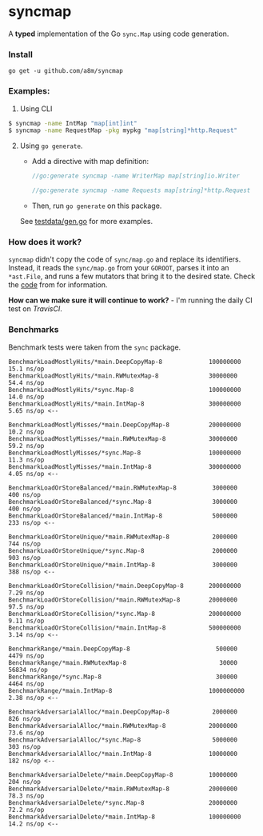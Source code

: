 # syncmap

A __typed__ implementation of the Go `sync.Map` using code generation. 

### Install

```
go get -u github.com/a8m/syncmap
```

### Examples:

1. Using CLI
  ```bash
  $ syncmap -name IntMap "map[int]int"
  $ syncmap -name RequestMap -pkg mypkg "map[string]*http.Request"
  ```
  
2. Using `go generate`.
    
   - Add a directive with map definition:
     ```go
     //go:generate syncmap -name WriterMap map[string]io.Writer
   
     //go:generate syncmap -name Requests map[string]*http.Request
     ```
   - Then, run `go generate` on this package. 

   See [testdata/gen.go](https://github.com/a8m/syncmap/blob/master/testdata/gen.go) for more examples.
   
### How does it work?

`syncmap` didn't copy the code of `sync/map.go` and replace its identifiers. Instead, it reads the `sync/map.go` from
your `GOROOT`, parses it into an `*ast.File`, and runs a few mutators that bring it to the desired state.
Check the [code](https://github.com/a8m/syncmap/blob/master/syncmap.go#L91) from for information.

__How can we make sure it will continue to work?__ - I'm running the daily CI test on _TravisCI_.
   
### Benchmarks
Benchmark tests were taken from the `sync` package.
```
BenchmarkLoadMostlyHits/*main.DeepCopyMap-8         	100000000	        15.1 ns/op
BenchmarkLoadMostlyHits/*main.RWMutexMap-8          	30000000	        54.4 ns/op
BenchmarkLoadMostlyHits/*sync.Map-8                 	100000000	        14.0 ns/op
BenchmarkLoadMostlyHits/*main.IntMap-8              	300000000	        5.65 ns/op <--

BenchmarkLoadMostlyMisses/*main.DeepCopyMap-8       	200000000	        10.2 ns/op
BenchmarkLoadMostlyMisses/*main.RWMutexMap-8        	30000000	        59.2 ns/op
BenchmarkLoadMostlyMisses/*sync.Map-8               	100000000	        11.3 ns/op
BenchmarkLoadMostlyMisses/*main.IntMap-8            	300000000	        4.05 ns/op <--

BenchmarkLoadOrStoreBalanced/*main.RWMutexMap-8     	 3000000	       400 ns/op
BenchmarkLoadOrStoreBalanced/*sync.Map-8            	 3000000	       400 ns/op
BenchmarkLoadOrStoreBalanced/*main.IntMap-8         	 5000000	       233 ns/op <--

BenchmarkLoadOrStoreUnique/*main.RWMutexMap-8       	 2000000	       744 ns/op
BenchmarkLoadOrStoreUnique/*sync.Map-8              	 2000000	       903 ns/op
BenchmarkLoadOrStoreUnique/*main.IntMap-8           	 3000000	       388 ns/op <--

BenchmarkLoadOrStoreCollision/*main.DeepCopyMap-8   	200000000	         7.29 ns/op
BenchmarkLoadOrStoreCollision/*main.RWMutexMap-8    	20000000	         97.5 ns/op
BenchmarkLoadOrStoreCollision/*sync.Map-8           	200000000	         9.11 ns/op
BenchmarkLoadOrStoreCollision/*main.IntMap-8        	500000000	         3.14 ns/op <--

BenchmarkRange/*main.DeepCopyMap-8                  	  500000	      4479 ns/op
BenchmarkRange/*main.RWMutexMap-8                   	   30000	     56834 ns/op
BenchmarkRange/*sync.Map-8                          	  300000	      4464 ns/op
BenchmarkRange/*main.IntMap-8                       	1000000000	      2.38 ns/op <--

BenchmarkAdversarialAlloc/*main.DeepCopyMap-8       	 2000000	       826 ns/op
BenchmarkAdversarialAlloc/*main.RWMutexMap-8        	20000000	      73.6 ns/op
BenchmarkAdversarialAlloc/*sync.Map-8               	 5000000	       303 ns/op
BenchmarkAdversarialAlloc/*main.IntMap-8            	10000000	       182 ns/op <--

BenchmarkAdversarialDelete/*main.DeepCopyMap-8      	10000000	         204 ns/op
BenchmarkAdversarialDelete/*main.RWMutexMap-8       	20000000	        78.3 ns/op
BenchmarkAdversarialDelete/*sync.Map-8              	20000000	        72.2 ns/op
BenchmarkAdversarialDelete/*main.IntMap-8           	100000000	        14.2 ns/op <--
```
